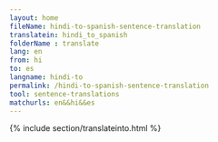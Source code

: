 ```yaml
---
layout: home
fileName: hindi-to-spanish-sentence-translation
translatein: hindi_to_spanish
folderName : translate
lang: en
from: hi
to: es
langname: hindi-to
permalink: /hindi-to-spanish-sentence-translation
tool: sentence-translations
matchurls: en&&hi&&es
---
```

{% include section/translateinto.html %}
